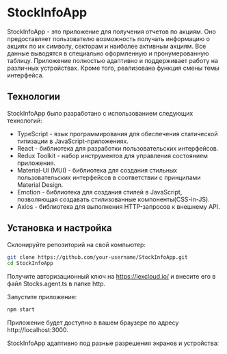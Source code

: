 
# StockInfoApp

StockInfoApp - это приложение для получения отчетов по акциям. Оно предоставляет пользователю возможность получать информацию о акциях по их символу, секторам и наиболее активным акциям. 
Все данные выводятся в специально оформленную и пронумерованную таблицу.
Приложение полностью адаптивно и поддерживает работу на различных устройствах. Кроме того, реализована функция смены темы интерфейса.

## Технологии

StockInfoApp было разработано с использованием следующих технологий:

- TypeScript - язык программирования для обеспечения статической типизации в JavaScript-приложениях.
- React - библиотека для разработки пользовательских интерфейсов.
- Redux Toolkit - набор инструментов для управления состоянием приложения.
- Material-UI (MUI) - библиотека для создания стильных пользовательских интерфейсов в соответствии с принципами Material Design.
- Emotion - библиотека для создания стилей в JavaScript, позволяющая создавать стилизованные компоненты(CSS-in-JS).
- Axios - библиотека для выполнения HTTP-запросов к внешнему API.

## Установка и настройка

Склонируйте репозиторий на свой компьютер:

   ```bash
   git clone https://github.com/your-username/StockInfoApp.git
   cd StockInfoApp
```
Получите авторизационный ключ на https://iexcloud.io/ и внесите его в файл Stocks.agent.ts в папке http.

Запустите приложение:
   ```bash
   npm start
```

Приложение будет доступно в вашем браузере по адресу http://localhost:3000.



StockInfoApp адаптивно под разные разрешения экранов и устройства:
